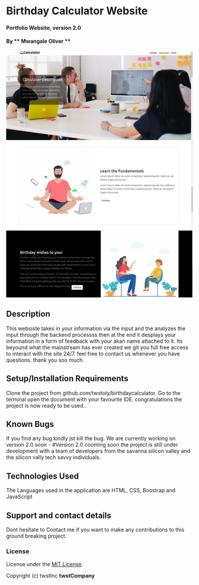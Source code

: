 # Birthday Calculator Website
#### Portfolio Website, version 2.0

#### By ** Mwangale Oliver **
![Alt text](./images/landingpage.png?raw=true "Optional Title")
![Alt text](./images/fundamentals.png?raw=true "Optional Title")
![Alt text](./images/footer.png?raw=true "Optional Title")
>>>>>>> 
## Description
This websiste takes in your information via the input and the analyzes the input through the backend processss then at the end it desplays your information in a form of feedback with your akan name attached to it. Its beyound what the mainstream has ever created we git you full free access to interact with the site 24/7. feel free to contact us whenever you have questions. thank you soo much.
## Setup/Installation Requirements
Clone the project from github.com/twstoly/birthdaycalculator.
Go to the terminal
open the document with your favourite IDE.
congratulations the project is now ready to be used..
## Known Bugs
If you find any bug kindly jst kill the bug.
We are currently working on version 2.0 soon - #Version 2.0 cooming soon the project is still under development with a team of developers from the savanna silicon valley and the silicon vally tech savvy individuals.
## Technologies Used
The Languages used in the application are HTML, CSS, Boostrap and JavaScript
## Support and contact details
Dont hesitate to Contact me if you want to make any contributions to this ground breaking project.
### License
License under the [MIT License](LICENSE).

Copyright (c) twstInc **twstCompany**